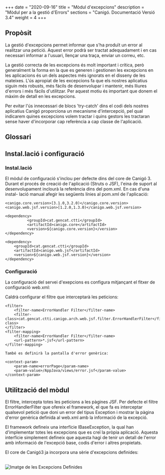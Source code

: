 +++
date        = "2020-09-16"
title       = "Mòdul d'excepcions"
description = "Mòdul per a la gestió d'Errors"
sections    = "Canigó. Documentació Versió 3.4"
weight      = 4
+++

## Propòsit

La gestió d'excepcions permet informar que s'ha produït un error al realitzar una petició. Aquest error podrà ser tractat adequadament i en cas necessari informar a l'usuari, llençar una traça, enviar un correu, etc.

La gestió correcta de les excepcions és molt important i crítica, però generalment la forma en la que es generen i gestionen les excepcions en les aplicacions és un dels aspectes més ignorats en el disseny de les mateixes. L'ús apropiat de les excepcions fa que els nostres aplicatius siguin més robusts, més fàcils de desenvolupar i mantenir, més lliures d'errors i més fàcils d'utilitzar. Per aquest motiu és important que donem el màxim de detall en les excepcions.

Per evitar l'ús innecessari de blocs 'try-catch' dins el codi dels nostres aplicatius Canigó proporciona un mecanisme d'intercepció, pel qual indicarem quines excepcions volem tractar i quins gestors les tractaran sense haver d'incorporar cap referència a cap classe de l'aplicació.

## Glossari

## Instal.lació i configuració

### Instal.lació

El mòdul de configuració s'inclou per defecte dins del core de Canigó 3. Durant el procés de creació de l'aplicació (Struts o JSF), l'eina de suport al desenvolupament inclourà la referència dins del pom.xml. En cas d'una instal- lació manual afegir les següents línies al pom.xml de l'aplicació:

```
<canigo.core.version>[3.1.0,3.2.0)</canigo.core.version>
<canigo.web.jsf.version>[1.2.0,1.3.0)</canigo.web.jsf.version>

<dependency>
          <groupId>cat.gencat.ctti</groupId>
          <artifactId>canigo.core</artifactId>
          <version>${canigo.core.version}</version>
</dependency>

<dependency>
	<groupId>cat.gencat.ctti</groupId>
	<artifactId>canigo.web.jsf</artifactId>
	<version>${canigo.web.jsf.version}</version>
</dependency>
```

### Configuració

La configuració del servei d'exepcions es configura mitjançant el fitxer de configuració web.xml:

Caldrà configurar el filtre que interceptarà les peticions:

```
<filter>
	<filter-name>ErrorHandler Filter</filter-name>
	<filter-class>cat.gencat.ctti.canigo.arch.web.jsf.filter.ErrorHandlerFilter</filter-class>
</filter>
<filter-mapping>
	<filter-name>ErrorHandler Filter</filter-name>
	<url-pattern>*.jsf</url-pattern>
</filter-mapping>

També es definirà la pantalla d'error genèrica:

<context-param>
	<param-name>errorPage</param-name>
	<param-value>/AppJava/views/error.jsf</param-value>
</context-param>
```

## Utilització del mòdul

El filtre, intercepta totes les peticions a les pàgines JSF. Per defecte el filtre ErrorHandlerFilter que ofereix el framework, el que fa es interceptar qualsevol petició que doni un error del tipus Exception i mostrar la pàgina d'error genèrica definida al web.xml amb la informació de la excepció.

El framework defineix una interfície IBaseException, la qual han d'implementar totes les excepcions que es creï la pròpia aplicació. Aquesta interfície simplement defineix que aquesta hagi de tenir un detall de l'error amb informació de l'excepció base, codis d'error i altres propietats.

El core de Canigó3 ja incorpora una sèrie d'excepcions definides:    
<br>

![Imatge de les Excepcions Definides](/related/canigo/documentacio/modul-excepcions/cat.gencat.ctti.canigo.arch.core.exceptions.jpg "Excepcions definides al mòdul")